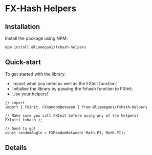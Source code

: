 # FX-Hash Helpers

## Installation

Install the package using NPM:
```
npm install @liamegan1/fxhash-helpers
```
## Quick-start

To get started with the library:
- Import what you need as well as the FXInit function;
- Initialise the library by passing the fxhash function to FXInit;
- Use your helpers!

```
// import
import { FXInit, FXRandomBetween } from @liamegan1/fxhash-helpers

// Make sure you call FXInit before using any of the helpers!
FXInit( fxhash );

// Good to go!
const randomAngle = FXRandomBetween(-Math.PI, Math.PI);

```

## Details
